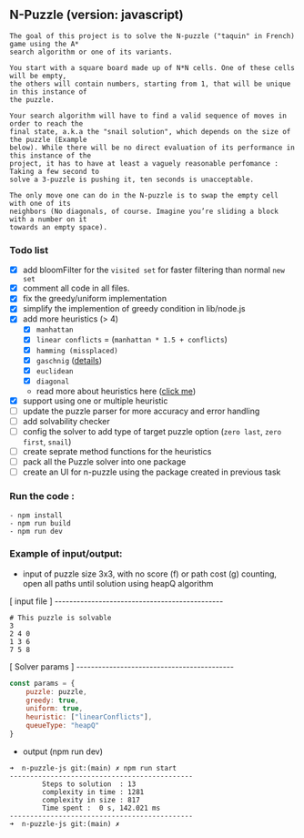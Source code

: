 ## N-Puzzle (version: javascript)
    The goal of this project is to solve the N-puzzle ("taquin" in French) game using the A*
    search algorithm or one of its variants.

    You start with a square board made up of N*N cells. One of these cells will be empty,
    the others will contain numbers, starting from 1, that will be unique in this instance of
    the puzzle.

    Your search algorithm will have to find a valid sequence of moves in order to reach the
    final state, a.k.a the "snail solution", which depends on the size of the puzzle (Example
    below). While there will be no direct evaluation of its performance in this instance of the
    project, it has to have at least a vaguely reasonable perfomance : Taking a few second to
    solve a 3-puzzle is pushing it, ten seconds is unacceptable.

    The only move one can do in the N-puzzle is to swap the empty cell with one of its
    neighbors (No diagonals, of course. Imagine you’re sliding a block with a number on it
    towards an empty space).

### Todo list
- [x] add bloomFilter for the `visited set` for faster filtering than normal `new set`
- [x] comment all code in all files.
- [x] fix the greedy/uniform implementation
- [x] simplify the implemention of greedy condition in lib/node.js
- [x] add more heuristics (> 4)
    - [x] `manhattan`
    - [x] `linear conflicts` = (`manhattan * 1.5 + conflicts`)
    - [x] `hamming (missplaced)`
    - [x] `gaschnig` ([details](https://cse-robotics.engr.tamu.edu/dshell/cs625/gaschnig-note.pdf))
    - [x] `euclidean`
    - [x] `diagonal`
    - read more about heuristics here ([click me](https://www.aaai.org/Papers/AAAI/1996/AAAI96-178.pdf))
- [x] support using one or multiple heuristic
- [ ] update the puzzle parser for more accuracy and error handling
- [ ] add solvability checker
- [ ] config the solver to add type of target puzzle option (`zero last`, `zero first`, `snail`)
- [ ] create seprate method functions for the heuristics
- [ ] pack all the Puzzle solver into one package
- [ ] create an UI for n-puzzle using the package created in previous task

### Run the code :
```
- npm install
- npm run build
- npm run dev
```


### Example of input/output:
- input of puzzle size 3x3, with no score (f) or path cost (g) counting, open all paths until solution using heapQ algorithm

[ input file ] ----------------------------------------------
```
# This puzzle is solvable
3
2 4 0
1 3 6
7 5 8
```
[ Solver params ] -------------------------------------------
```js
const params = {
    puzzle: puzzle,
    greedy: true,
    uniform: true,
    heuristic: ["linearConflicts"],
    queueType: "heapQ"
}
```

- output (npm run dev)
```shell
➜  n-puzzle-js git:(main) ✗ npm run start 
---------------------------------------------
        Steps to solution  : 13
        complexity in time : 1281
        complexity in size : 817
        Time spent :  0 s, 142.021 ms
---------------------------------------------
➜  n-puzzle-js git:(main) ✗

```